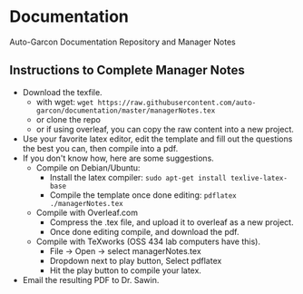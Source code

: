 # Documentation
Auto-Garcon Documentation Repository and Manager Notes

## Instructions to Complete Manager Notes
* Download the texfile. 
  * with wget: `wget https://raw.githubusercontent.com/auto-garcon/documentation/master/managerNotes.tex`
  * or clone the repo
  * or if using overleaf, you can copy the raw content into a new project. 
* Use your favorite latex editor, edit the template and fill out the questions the best you can, then compile into a pdf. 
* If you don't know how, here are some suggestions. 
  * Compile on Debian/Ubuntu: 
    * Install the latex compiler: ` sudo apt-get install texlive-latex-base ` 
    * Compile the template once done editing: `pdflatex ./managerNotes.tex`
  * Compile with Overleaf.com
    * Compress the .tex file, and upload it to overleaf as a new project. 
    * Once done editing compile, and download the pdf. 
  * Compile with TeXworks (OSS 434 lab computers have this). 
    * File -> Open -> select managerNotes.tex
    * Dropdown next to play button, Select pdflatex
    * Hit the play button to compile your latex. 
* Email the resulting PDF to Dr. Sawin.
